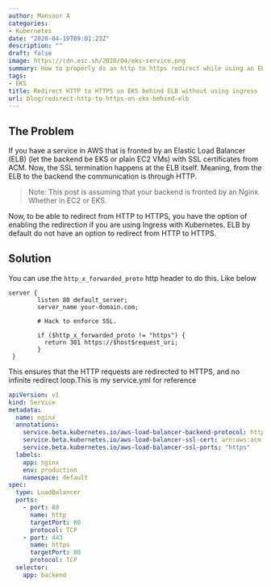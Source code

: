 ```yaml
---
author: Mansoor A
categories:
- Kubernetes
date: "2020-04-19T09:01:23Z"
description: ""
draft: false
image: https://cdn.esc.sh/2020/04/eks-service.png
summary: How to properly do an http to https redirect while using an ELB for SSL termination
tags:
- EKS
title: Redirect HTTP to HTTPS on EKS behind ELB without using ingress
url: blog/redirect-http-to-https-on-eks-behind-elb
---
```


## The Problem

If you have a service in AWS that is fronted by an Elastic Load Balancer (ELB) (let the backend be EKS or plain EC2 VMs) with SSL certificates from ACM. Now, the SSL termination happens at the ELB itself. Meaning, from the ELB to the backend the communication is through HTTP.

> Note: This post is assuming that your backend is fronted by an Nginx. Whether in EC2 or EKS.

Now, to be able to redirect from HTTP to HTTPS, you have the option of enabling the redirection if you are using Ingress with Kubernetes. ELB by default do not have an option to redirect from HTTP to HTTPS.

## Solution

You can use the `http_x_forwarded_proto` http header to do this. Like below

```nginx
server {
        listen 80 default_server;
        server_name your-domain.com;

        # Hack to enforce SSL. 

        if ($http_x_forwarded_proto != "https") {
          return 301 https://$host$request_uri;
        }
 }
```

This ensures that the HTTP requests are redirected to HTTPS, and no infinite redirect loop.This is my service.yml for reference

```yaml
apiVersion: v1
kind: Service
metadata:
  name: nginx
  annotations:
    service.beta.kubernetes.io/aws-load-balancer-backend-protocol: http
    service.beta.kubernetes.io/aws-load-balancer-ssl-cert: arn:aws:acm:<your-acm-entry>
    service.beta.kubernetes.io/aws-load-balancer-ssl-ports: "https"
  labels:
    app: nginx
    env: production
    namespace: default
spec:
  type: LoadBalancer
  ports:
    - port: 80
      name: http
      targetPort: 80
      protocol: TCP
    - port: 443
      name: https
      targetPort: 80
      protocol: TCP
  selector:
    app: backend
```




